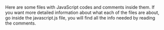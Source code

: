 Here are some files with JavaScript codes and comments inside them.
If you want more detailed information about what each of the files are about, go inside the javascript.js file,
you will find all the info needed by reading the comments.
